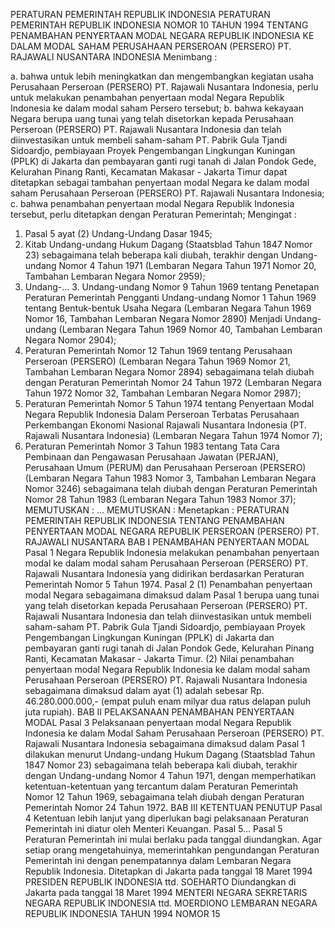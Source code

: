  PERATURAN PEMERINTAH REPUBLIK INDONESIA PERATURAN PEMERINTAH REPUBLIK INDONESIA NOMOR 10 TAHUN 1994 TENTANG PENAMBAHAN PENYERTAAN MODAL NEGARA REPUBLIK INDONESIA KE DALAM MODAL SAHAM PERUSAHAAN PERSEROAN (PERSERO) PT. RAJAWALI NUSANTARA INDONESIA
Menimbang :

a. bahwa untuk lebih meningkatkan dan mengembangkan kegiatan usaha Perusahaan Perseroan (PERSERO) PT. Rajawali Nusantara Indonesia, perlu untuk melakukan penambahan penyertaan modal Negara Republik Indonesia ke dalam modal saham Persero tersebut;
b. bahwa kekayaan Negara berupa uang tunai yang telah disetorkan kepada Perusahaan Perseroan (PERSERO) PT. Rajawali Nusantara Indonesia dan telah diinvestasikan untuk membeli saham-saham PT. Pabrik Gula Tjandi Sidoardjo, pembiayaan Proyek Pengembangan Lingkungan Kuningan (PPLK) di Jakarta dan pembayaran ganti rugi tanah di Jalan Pondok Gede, Kelurahan Pinang Ranti, Kecamatan Makasar - Jakarta Timur dapat ditetapkan sebagai tambahan penyertaan modal Negara ke dalam modal saham Perusahaan Perseroan (PERSERO) PT. Rajawali Nusantara Indonesia;
c. bahwa penambahan penyertaan modal Negara Republik Indonesia tersebut, perlu ditetapkan dengan Peraturan Pemerintah;
Mengingat :

1. Pasal 5 ayat (2) Undang-Undang Dasar 1945;
2. Kitab Undang-undang Hukum Dagang (Staatsblad Tahun 1847 Nomor 23) sebagaimana telah beberapa kali diubah, terakhir dengan Undang-undang Nomor 4 Tahun 1971 (Lembaran Negara Tahun 1971 Nomor 20, Tambahan Lembaran Negara Nomor 2959);
3. Undang-… 3. Undang-undang Nomor 9 Tahun 1969 tentang Penetapan Peraturan Pemerintah Pengganti Undang-undang Nomor 1 Tahun 1969 tentang Bentuk-bentuk Usaha Negara (Lembaran Negara Tahun 1969 Nomor 16, Tambahan Lembaran Negara Nomor 2890) Menjadi Undang-undang (Lembaran Negara Tahun 1969 Nomor 40, Tambahan Lembaran Negara Nomor 2904);
4. Peraturan Pemerintah Nomor 12 Tahun 1969 tentang Perusahaan Perseroan (PERSERO) (Lembaran Negara Tahun 1969 Nomor 21, Tambahan Lembaran Negara Nomor 2894) sebagaimana telah diubah dengan Peraturan Pemerintah Nomor 24 Tahun 1972 (Lembaran Negara Tahun 1972 Nomor 32, Tambahan Lembaran Negara Nomor 2987);
5. Peraturan Pemerintah Nomor 5 Tahun 1974 tentang Penyertaan Modal Negara Republik Indonesia Dalam Perseroan Terbatas Perusahaan Perkembangan Ekonomi Nasional Rajawali Nusantara Indonesia (PT. Rajawali Nusantara Indonesia) (Lembaran Negara Tahun 1974 Nomor 7);
6. Peraturan Pemerintah Nomor 3 Tahun 1983 tentang Tata Cara Pembinaan dan Pengawasan Perusahaan Jawatan (PERJAN), Perusahaan Umum (PERUM) dan Perusahaan Perseroan (PERSERO) (Lembaran Negara Tahun 1983 Nomor 3, Tambahan Lembaran Negara Nomor 3246) sebagaimana telah diubah dengan Peraturan Pemerintah Nomor 28 Tahun 1983 (Lembaran Negara Tahun 1983 Nomor 37);
MEMUTUSKAN :
 …
MEMUTUSKAN :
 Menetapkan : PERATURAN PEMERINTAH REPUBLIK INDONESIA TENTANG PENAMBAHAN PENYERTAAN MODAL NEGARA REPUBLIK PERSEROAN (PERSERO) PT. RAJAWALI NUSANTARA
BAB I PENAMBAHAN PENYERTAAN MODAL
Pasal 1
Negara Republik Indonesia melakukan penambahan penyertaan modal ke dalam modal saham Perusahaan Perseroan (PERSERO) PT. Rajawali Nusantara Indonesia yang didirikan berdasarkan Peraturan Pemerintah Nomor 5 Tahun 1974.
Pasal 2
(1) Penambahan penyertaan modal Negara sebagaimana dimaksud dalam Pasal 1 berupa uang tunai yang telah disetorkan kepada Perusahaan Perseroan (PERSERO) PT. Rajawali Nusantara Indonesia dan telah diinvestasikan untuk membeli saham-saham PT. Pabrik Gula Tjandi Sidoardjo, pembiayaan Proyek Pengembangan Lingkungan Kuningan (PPLK) di Jakarta dan pembayaran ganti rugi tanah di Jalan Pondok Gede, Kelurahan Pinang Ranti, Kecamatan Makasar - Jakarta Timur.
(2) Nilai penambahan penyertaan modal Negara Republik Indonesia ke dalam modal saham Perusahaan Perseroan (PERSERO) PT. Rajawali Nusantara Indonesia sebagaimana dimaksud dalam ayat (1) adalah sebesar Rp. 46.280.000.000,- (empat puluh enam milyar dua ratus delapan puluh juta rupiah).
BAB II PELAKSANAAN PENAMBAHAN PENYERTAAN MODAL
Pasal 3
Pelaksanaan penyertaan modal Negara Republik Indonesia ke dalam Modal Saham Perusahaan Perseroan (PERSERO) PT. Rajawali Nusantara Indonesia sebagaimana dimaksud dalam Pasal 1 dilakukan menurut Undang-undang Hukum Dagang (Staatsblad Tahun 1847 Nomor 23) sebagaimana telah beberapa kali diubah, terakhir dengan Undang-undang Nomor 4 Tahun 1971, dengan memperhatikan ketentuan-ketentuan yang tercantum dalam Peraturan Pemerintah Nomor 12 Tahun 1969, sebagaimana telah diubah dengan Peraturan Pemerintah Nomor 24 Tahun 1972.
BAB III KETENTUAN PENUTUP
Pasal 4
Ketentuan lebih lanjut yang diperlukan bagi pelaksanaan Peraturan Pemerintah ini diatur oleh Menteri Keuangan. Pasal 5…
Pasal 5
Peraturan Pemerintah ini mulai berlaku pada tanggal diundangkan.
Agar setiap orang mengetahuinya, memerintahkan pengundangan Peraturan Pemerintah ini dengan penempatannya dalam Lembaran Negara Republik Indonesia. Ditetapkan di Jakarta pada tanggal 18 Maret 1994 PRESIDEN REPUBLIK INDONESIA ttd. SOEHARTO Diundangkan di Jakarta pada tanggal 18 Maret 1994 MENTERI NEGARA SEKRETARIS NEGARA REPUBLIK INDONESIA ttd. MOERDIONO LEMBARAN NEGARA REPUBLIK INDONESIA TAHUN 1994 NOMOR 15